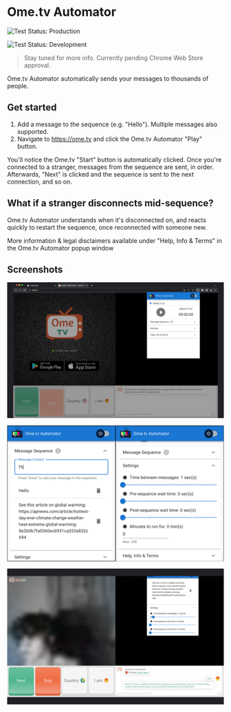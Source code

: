 # Ome.tv Automator

![Test Status: Production](https://github.com/mstephen19/ome-automator/actions/workflows/run_tests.yaml/badge.svg?branch=main&label=prod)

![Test Status: Development](https://github.com/mstephen19/ome-automator/actions/workflows/run_tests.yaml/badge.svg?branch=develop&label=dev)

> Stay tuned for more info. Currently pending Chrome Web Store approval.

Ome.tv Automator automatically sends your messages to thousands of people.

## Get started

1. Add a message to the sequence (e.g. "Hello"). Multiple messages also supported.
2. Navigate to <https://ome.tv> and click the Ome.tv Automator "Play" button.

You'll notice the Ome.tv "Start" button is automatically clicked. Once you're connected to a stranger, messages from the sequence are sent, in order. Afterwards, "Next" is clicked and the sequence is sent to the next connection, and so on.

## What if a stranger disconnects mid-sequence?

Ome.tv Automator understands when it's disconnected on, and reacts quickly to restart the sequence, once reconnected with someone new.

More information & legal disclaimers available under "Help, Info & Terms" in the Ome.tv Automator popup window

## Screenshots

![Image](./assets/screenshot-1.png)

![Image](./assets/screenshot-2.png)

![Image](./assets/screenshot-3.png)
